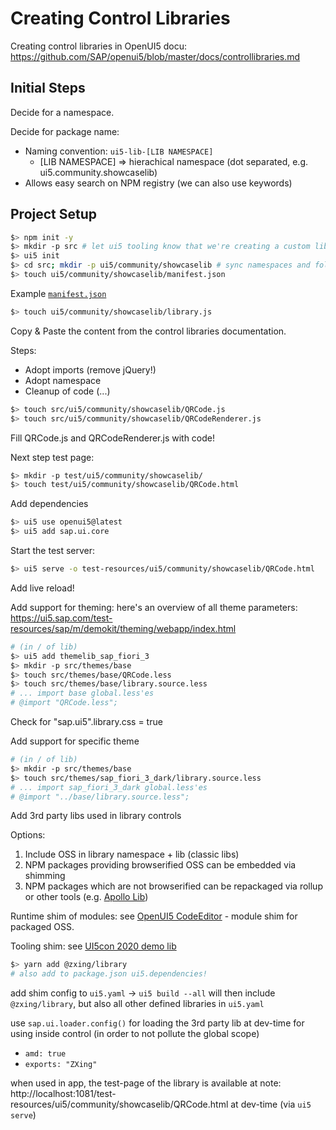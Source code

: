# Creating Control Libraries

Creating control libraries in OpenUI5 docu: https://github.com/SAP/openui5/blob/master/docs/controllibraries.md

## Initial Steps

Decide for a namespace.

Decide for package name:

* Naming convention: `ui5-lib-[LIB NAMESPACE]`
  * [LIB NAMESPACE] => hierachical namespace (dot separated, e.g. ui5.community.showcaselib)
* Allows easy search on NPM registry (we can also use keywords)

## Project Setup

```bash
$> npm init -y
$> mkdir -p src # let ui5 tooling know that we're creating a custom lib
$> ui5 init
$> cd src; mkdir -p ui5/community/showcaselib # sync namespaces and folder structure
$> touch ui5/community/showcaselib/manifest.json
```

Example [`manifest.json`](https://ui5.sap.com/resources/sap/ui/table/manifest.json)

```bash
$> touch ui5/community/showcaselib/library.js
```

Copy & Paste the content from the control libraries documentation.

Steps:

* Adopt imports (remove jQuery!)
* Adopt namespace
* Cleanup of code (...)

```bash
$> touch src/ui5/community/showcaselib/QRCode.js
$> touch src/ui5/community/showcaselib/QRCodeRenderer.js
```

Fill QRCode.js and QRCodeRenderer.js with code!

Next step test page:

```bash
$> mkdir -p test/ui5/community/showcaselib/
$> touch test/ui5/community/showcaselib/QRCode.html
```

Add dependencies

```bash
$> ui5 use openui5@latest
$> ui5 add sap.ui.core
```

Start the test server:

```bash
$> ui5 serve -o test-resources/ui5/community/showcaselib/QRCode.html
```

Add live reload!

Add support for theming:
here's an overview of all theme parameters:
https://ui5.sap.com/test-resources/sap/m/demokit/theming/webapp/index.html

```bash
# (in / of lib)
$> ui5 add themelib_sap_fiori_3
$> mkdir -p src/themes/base
$> touch src/themes/base/QRCode.less
$> touch src/themes/base/library.source.less
# ... import base global.less'es
# @import "QRCode.less";
```

Check for "sap.ui5".library.css = true

Add support for specific theme

```bash
# (in / of lib)
$> mkdir -p src/themes/base
$> touch src/themes/sap_fiori_3_dark/library.source.less
# ... import sap_fiori_3_dark global.less'es
# @import "../base/library.source.less";
```

Add 3rd party libs used in library controls

Options:

1. Include OSS in library namespace + lib (classic libs)
1. NPM packages providing browserified OSS can be embedded via shimming
1. NPM packages which are not browserified can be repackaged via rollup or other tools (e.g. [Apollo Lib](https://github.com/petermuessig/ui5-sample-apollo/tree/master/packages/ui5-apollo-lib))

Runtime shim of modules: see [OpenUI5 CodeEditor](https://github.com/SAP/openui5/blob/master/src/sap.ui.codeeditor/src/sap/ui/codeeditor/CodeEditor.js#L5-L23) - module shim for packaged OSS.

Tooling shim: see [UI5con 2020 demo lib](https://github.com/matz3/ui5con20-ui5-tooling/blob/master/demo-project/packages/library/ui5.yaml#L13-L28)

```bash
$> yarn add @zxing/library
# also add to package.json ui5.dependencies!
```

add shim config to `ui5.yaml`
-> `ui5 build --all` will then include `@zxing/library`, but also all other defined libraries in `ui5.yaml` 

use `sap.ui.loader.config()` for loading the 3rd party lib at dev-time for using inside control
(in order to not pollute the global scope)

* `amd: true`
* `exports: "ZXing"`

when used in app, the test-page of the library is available at
note: http://localhost:1081/test-resources/ui5/community/showcaselib/QRCode.html
at dev-time (via `ui5 serve`)
